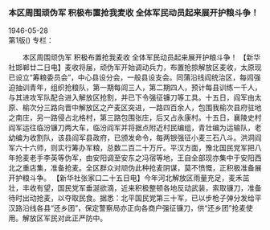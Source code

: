 ### 本区周围顽伪军  积极布置抢我麦收  全体军民动员起来展开护粮斗争！  

1946-05-28  
第1版()
专栏：

　　本区周围顽伪军
    积极布置抢我麦收
    全体军民动员起来展开护粮斗争！
    【新华社邯郸廿二日电】麦收将届，顽伪军开始调动兵力，布置抢掠解放区麦收，太原现已设立“筹粮委员会”，中心县设分会，一般县设支会。同蒲沿线阎统治区，每闾强迫抽训青年，组织抢粮队，第一期每闾三人，第二期四人，预计每县训练一千人，与其进攻军队配合进入解放区抢割，并已下令强征镰刀等工具。十五日，阎军由太原、榆次分三路向晋中解放区之产麦区突进，一路四百余人，包围我榆次县府驻地之南庄，另一路侵占北格村，第三路包围张庄，后又占永康村。十五日，襄陵史村阎军运往临汾镰刀两大车，临汾阎军并将据点附近村民编组，青壮编为运输队，老幼编为收割队，该县阎军县政府，已颁发命令，每两银强征小麦三石八斗。洪洞阎军六十六师，则实行筹办军粮，总数二百二十万斤。平汉方面，豫北国民党军把八年抢麦老手李英等伪军，由安阳调至安东之冯宿等地，王自全部现亦集中于安阳西北之重店集，准备抢麦。全区群众对顽伪此种抢麦阴谋，莫不愤慨，正积极准备展开护粮斗争。
    【新华社张家口二十五日电】今年河北解放区雨量充足，麦禾茁壮，丰收有望，国民党军垂涎欲滴，近来积极整顿各地反动武装，索取镰刀，准备待时出动抢麦，以夺取民食。据悉：北平国民党第三十军，已以步枪子弹分发给平汉路沿线各县“还乡团”，保定警察局亦正向各商户强征镰刀，供“还乡团”抢麦使用。解放区军民对此正严防中。  
